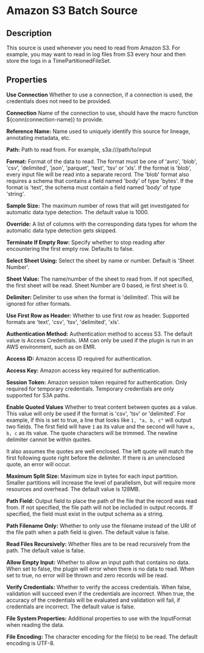# Amazon S3 Batch Source


Description
-----------
This source is used whenever you need to read from Amazon S3.
For example, you may want to read in log files from S3 every hour and then store
the logs in a TimePartitionedFileSet.

Properties
----------
**Use Connection** Whether to use a connection, if a connection is used, 
the credentials does not need to be provided.

**Connection** Name of the connection to use, should have the macro function ${conn(connection-name)} to provide.

**Reference Name:** Name used to uniquely identify this source for lineage, annotating metadata, etc.

**Path:** Path to read from. For example, s3a://<bucket>/path/to/input

**Format:** Format of the data to read.
The format must be one of 'avro', 'blob', 'csv', 'delimited', 'json', 'parquet', 'text', 'tsv' or 'xls'.
If the format is 'blob', every input file will be read into a separate record.
The 'blob' format also requires a schema that contains a field named 'body' of type 'bytes'.
If the format is 'text', the schema must contain a field named 'body' of type 'string'.

**Sample Size:** The maximum number of rows that will get investigated for automatic data type detection.
The default value is 1000.

**Override:** A list of columns with the corresponding data types for whom the automatic data type detection gets
skipped.

**Terminate If Empty Row:** Specify whether to stop reading after encountering the first empty row. Defaults to false.

**Select Sheet Using:** Select the sheet by name or number. Default is 'Sheet Number'.

**Sheet Value:** The name/number of the sheet to read from. If not specified, the first sheet will be read.
Sheet Number are 0 based, ie first sheet is 0.

**Delimiter:** Delimiter to use when the format is 'delimited'. This will be ignored for other formats.

**Use First Row as Header:** Whether to use first row as header. Supported formats are 'text', 'csv', 'tsv', 'delimited', 'xls'.

**Authentication Method:** Authentication method to access S3. The default value is Access Credentials.
IAM can only be used if the plugin is run in an AWS environment, such as on EMR.

**Access ID:** Amazon access ID required for authentication.

**Access Key:** Amazon access key required for authentication.

**Session Token:** Amazon session token required for authentication. Only required for temporary credentials.
Temporary credentials are only supported for S3A paths.

**Enable Quoted Values** Whether to treat content between quotes as a value. This value will only be used if the format
is 'csv', 'tsv' or 'delimited'. For example, if this is set to true, a line that looks like `1, "a, b, c"` will output two fields.
The first field will have `1` as its value and the second will have `a, b, c` as its value. The quote characters will be trimmed.
The newline delimiter cannot be within quotes.

It also assumes the quotes are well enclosed. The left quote will match the first following quote right before the delimiter. If there is an
unenclosed quote, an error will occur.

**Maximum Split Size:** Maximum size in bytes for each input partition.
Smaller partitions will increase the level of parallelism, but will require more resources and overhead.
The default value is 128MB.

**Path Field:** Output field to place the path of the file that the record was read from.
If not specified, the file path will not be included in output records.
If specified, the field must exist in the output schema as a string.

**Path Filename Only:** Whether to only use the filename instead of the URI of the file path when a path field is given.
The default value is false.

**Read Files Recursively:** Whether files are to be read recursively from the path. The default value is false.

**Allow Empty Input:** Whether to allow an input path that contains no data. When set to false, the plugin
will error when there is no data to read. When set to true, no error will be thrown and zero records will be read.

**Verify Credentials:** Whether to verify the access credentials. When false, validation will succeed even if the 
credentials are incorrect. When true, the accuracy of the credentials will be evaluated and validation will fail, if 
credentials are incorrect. The default value is false.

**File System Properties:** Additional properties to use with the InputFormat when reading the data.

**File Encoding:** The character encoding for the file(s) to be read. The default encoding is UTF-8.
